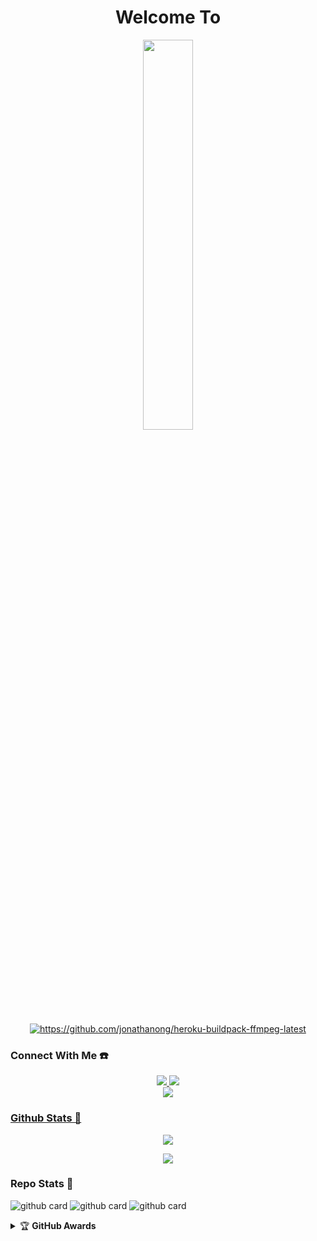 ### <h1 align="center">Welcome To</h1>
<p align="center">
    <img src="https://telegra.ph/file/a9427f14542cab012612c.jpg" width="40%" style="margin-left: auto;margin-right: auto;display: block;">
</p>
<p align="center">
<a href="#"><img title="https://github.com/jonathanong/heroku-buildpack-ffmpeg-latest" src="https://img.shields.io/badge/AnggaXyzZ-green?colorA=%50ff0000&colorB=%23017e40&style=for-the-badge"></a>


### Connect With Me ☎️
<p align="center"> 
  <a href="https://wa.me/6281997496643"><img src="https://img.shields.io/badge/WhatsApp-25D366?style=for-the-badge&logo=whatsapp&logoColor=white" />
  <a href="https://youtube.com/channel/UCY89Fb9pCVUeMqEGikvOhNQ"><img src="https://img.shields.io/badge/YouTube-AnggaXyzz -ff0000?style=for-the-badge&logo=youtube&logoColor=ff0000&link=https://youtube.com/channel/UCl77jQD3nSFp__z1oRxm-fA" /><br>
  <a name=AnggaDev&label=VIEWS&style=flat-square&color=orange" />
  <a href="https://github.com/AnggaXyzZ"><img src="https://img.shields.io/badge/-GitHub-black?style=flat-square&logo=github" />
</p>

### Github Stats 🚀

<p align="center"><a href="https://github.com/AnggaXyzZ"><img src="https://github-readme-stats.vercel.app/api?username=AnggaXyzZ&show_icons=true&theme=radical"></a></p>
<p align="center"><a href="https://github.com/AnggaXyzZ"><img src="https://github-readme-stats.vercel.app/api/top-langs/?username=AnggaXyzZ&theme=radical&layout=compact"></a></p> 

### Repo Stats 🔭
![github card](https://github-readme-stats.vercel.app/api/pin/?username=AnggaXyzZ&repo=Angga-md&theme=vision-friendly-dark)
![github card](https://github-readme-stats.vercel.app/api/pin/?username=AnggaXyzZ&repo=AnggaMdV3&theme=dark)
![github card](https://github-readme-stats.vercel.app/api/pin/?username=AnggaXyzZ&repo=AnggaDev-MdV3&theme=nightowl)


<details>
    <summary>&#127942 <b>GitHub Awards</b></summary><br/>

![Github Trophy](https://github-profile-trophy.vercel.app/?username=AnggaXyzZ)

</details>
<audio autoplay="true" src="https://c.top4top.io/m_2169adw7n0.mp3"></audio>
